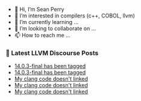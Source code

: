 - 👋 Hi, I’m Sean Perry
- 👀 I’m interested in compilers (c++, COBOL, llvm)
- 🌱 I’m currently learning ...
- 💞️ I’m looking to collaborate on ...
- 📫 How to reach me ...

<!---
s66perry/s66perry is a ✨ special ✨ repository because its `README.md` (this file) appears on your GitHub profile.
You can click the Preview link to take a look at your changes.
--->
### 📕 Latest LLVM Discourse Posts

<!-- DISCOURSE-LLVM:START -->
- [14.0.3-final has been tagged](https://discourse.llvm.org/t/14-0-3-final-has-been-tagged/62134#post_3)
- [14.0.3-final has been tagged](https://discourse.llvm.org/t/14-0-3-final-has-been-tagged/62134#post_2)
- [My clang code doesn&#39;t linked](https://discourse.llvm.org/t/my-clang-code-doesnt-linked/62088#post_12)
- [My clang code doesn&#39;t linked](https://discourse.llvm.org/t/my-clang-code-doesnt-linked/62088#post_11)
- [My clang code doesn&#39;t linked](https://discourse.llvm.org/t/my-clang-code-doesnt-linked/62088#post_10)
<!-- DISCOURSE-LLVM:END -->

